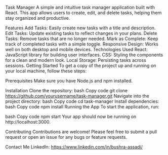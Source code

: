 Task Manager
A simple and intuitive task manager application built with React. This app allows users to create, edit, and delete tasks, helping them stay organized and productive.

Features
Add Tasks: Easily create new tasks with a title and description.
Edit Tasks: Update existing tasks to reflect changes in your plans.
Delete Tasks: Remove tasks that are no longer needed.
Mark as Complete: Keep track of completed tasks with a simple toggle.
Responsive Design: Works well on both desktop and mobile devices.
Technologies Used
React: JavaScript library for building user interfaces.
CSS: Styling the components for a clean and modern look.
Local Storage: Persisting tasks across sessions.
Getting Started
To get a copy of the project up and running on your local machine, follow these steps:

Prerequisites
Make sure you have Node.js and npm installed.

Installation
Clone the repository:
bash
Copy code
git clone https://github.com/yourusername/task-manager.git
Navigate into the project directory:
bash
Copy code
cd task-manager
Install dependencies:
bash
Copy code
npm install
Running the App
To start the application, run:

bash
Copy code
npm start
Your app should now be running on http://localhost:3000.

Contributing
Contributions are welcome! Please feel free to submit a pull request or open an issue for any bugs or feature requests.

Contact Me
LinkedIn: https://www.linkedin.com/in/bushra-assadi/
